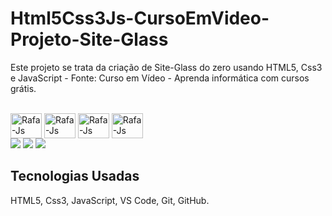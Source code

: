 # Html5Css3Js-CursoEmVideo-Projeto-Site-Glass
 
 Este projeto se trata da criação de Site-Glass do zero usando HTML5, Css3 e JavaScript - Fonte: Curso em Vídeo - Aprenda informática com cursos grátis.
 
 <div style="display: inline_block"><br>
  <img align="center" alt="Rafa-Js" height="40" width="50" src="https://img.shields.io/badge/HTML5-E34F26?style=for-the-badge&logo=html5&logoColor=white" >
  <img align="center" alt="Rafa-Js" height="40" width="50" src="https://img.shields.io/badge/CSS3-1572B6?style=for-the-badge&logo=css3&logoColor=white">
  <img align="center" alt="Rafa-Js" height="40" width="50" src="https://img.shields.io/badge/JavaScript-F7DF1E?style=for-the-badge&logo=javascript&logoColor=black">
  <img align="center" alt="Rafa-Js" height="40" width="50" src="https://img.shields.io/badge/GitHub-100000?style=for-the-badge&logo=github&logoColor=white">
 </div>
 
 <div> 
  <a href="https://github.com/Leonardohilariogithub/" target="_blank"><img src="https://img.shields.io/badge/GitHub-100000?style=for-the-badge&logo=github&logoColor=white" target="_blank"></a>   
  <a href="https://www.instagram.com/hilarioleozinho/?hl=pt" target="_blank"><img src="https://img.shields.io/badge/-Instagram-%23E4405F?style=for-the-badge&logo=instagram&logoColor=white" target="_blank"></a>
  <a href="https://www.linkedin.com/in/leonardoanalistadesuporte/" target="_blank"><img src="https://img.shields.io/badge/-LinkedIn-%230077B5?style=for-the-badge&logo=linkedin&logoColor=white" target="_blank"></a> 
</div>

## Tecnologias Usadas
HTML5, Css3, JavaScript, VS Code, Git, GitHub.
